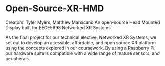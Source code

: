 # Open-Source-XR-HMD
Creators: Tyler Myers, Matthew Marsicano
An open-source Head Mounted Display built for EECE5698 Networked XR Systems. 

As the final project for our technical elective, Networked XR Systems, we set out to develop an acessible, affordable, and open source XR platform using the concepts explored in our coursework. By using a Raspberry Pi, our hardware suite is compatible with a wide range of mature sensors, and peripherals.

